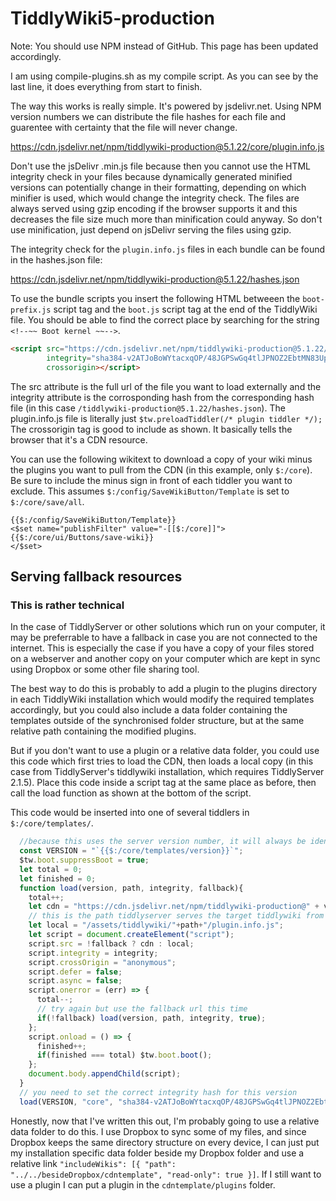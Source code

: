 # TiddlyWiki5-production

Note: You should use NPM instead of GitHub. This page has been updated accordingly.

I am using compile-plugins.sh as my compile script. As you can see by the last line, it does everything from start to finish. 

The way this works is really simple. It's powered by jsdelivr.net. Using NPM version numbers we can distribute the file hashes for each file and guarentee with certainty that the file will never change. 

https://cdn.jsdelivr.net/npm/tiddlywiki-production@5.1.22/core/plugin.info.js

Don't use the jsDelivr .min.js file because then you cannot use the HTML integrity check in your files because dynamically generated minified versions can potentially change in their formatting, depending on which minifier is used, which would change the integrity check. The files are always served using gzip encoding if the browser supports it and this decreases the file size much more than minification could anyway. So don't use minification, just depend on jsDelivr serving the files using gzip. 

The integrity check for the `plugin.info.js` files in each bundle can be found in the hashes.json file:

https://cdn.jsdelivr.net/npm/tiddlywiki-production@5.1.22/hashes.json

To use the bundle scripts you insert the following HTML betweeen the `boot-prefix.js` script tag and the `boot.js` script tag at the end of the TiddlyWiki file. You should be able to find the correct place by searching for the string `<!--~~ Boot kernel ~~-->`.

```html
<script src="https://cdn.jsdelivr.net/npm/tiddlywiki-production@5.1.22/core/plugin.info.js" 
        integrity="sha384-v2ATJoBoWYtacxqOP/48JGPSwGq4tlJPNOZ2EbtMN83UpOKIxF6E4nRTLQ2ckmcb"
        crossorigin></script>
```

The src attribute is the full url of the file you want to load externally and the integrity attribute is the corrosponding hash from the corresponding hash file (in this case `/tiddlywiki-production@5.1.22/hashes.json`). The plugin.info.js file is literally just `$tw.preloadTiddler(/* plugin tiddler */);` The crossorigin tag is good to include as shown. It basically tells the browser that it's a CDN resource. 


You can use the following wikitext to download a copy of your wiki minus the plugins you want to pull from the CDN (in this example, only `$:/core`). Be sure to include the minus sign in front of each tiddler you want to exclude. This assumes `$:/config/SaveWikiButton/Template` is set to `$:/core/save/all`. 

```plain
{{$:/config/SaveWikiButton/Template}}
<$set name="publishFilter" value="-[[$:/core]]">
{{$:/core/ui/Buttons/save-wiki}}
</$set>
```

## Serving fallback resources

### This is rather technical

In the case of TiddlyServer or other solutions which run on your computer, it may be preferrable to have a fallback in case you are not connected to the internet. This is especially the case if you have a copy of your files stored on a webserver and another copy on your computer which are kept in sync using Dropbox or some other file sharing tool. 

The best way to do this is probably to add a plugin to the plugins directory in each TiddlyWiki installation which would modify the required templates accordingly, but you could also include a data folder containing the templates outside of the synchronised folder structure, but at the same relative path containing the modified plugins. 

But if you don't want to use a plugin or a relative data folder, you could use this code which first tries to load the CDN, then loads a local copy (in this case from TiddlyServer's tiddlywiki installation, which requires TiddlyServer 2.1.5). Place this code inside a script tag at the same place as before, then call the load function as shown at the bottom of the script. 

This code would be inserted into one of several tiddlers in `$:/core/templates/`. 

```js
  //because this uses the server version number, it will always be identical to the fallback
  const VERSION = "`{{$:/core/templates/version}}`";
  $tw.boot.suppressBoot = true;
  let total = 0;
  let finished = 0;
  function load(version, path, integrity, fallback){
    total++;
    let cdn = "https://cdn.jsdelivr.net/npm/tiddlywiki-production@" + version + "/" + path + "/plugin.info.js";
    // this is the path tiddlyserver serves the target tiddlywiki from
    let local = "/assets/tiddlywiki/"+path+"/plugin.info.js";
    let script = document.createElement("script");
    script.src = !fallback ? cdn : local;
    script.integrity = integrity;
    script.crossOrigin = "anonymous";
    script.defer = false;
    script.async = false;
    script.onerror = (err) => {
      total--;
      // try again but use the fallback url this time
      if(!fallback) load(version, path, integrity, true);
    };
    script.onload = () => { 
      finished++;
      if(finished === total) $tw.boot.boot();
    };
    document.body.appendChild(script);
  }
  // you need to set the correct integrity hash for this version
  load(VERSION, "core", "sha384-v2ATJoBoWYtacxqOP/48JGPSwGq4tlJPNOZ2EbtMN83UpOKIxF6E4nRTLQ2ckmcb", false);
```
 
Honestly, now that I've written this out, I'm probably going to use a relative data folder to do this. I use Dropbox to sync some of my files, and since Dropbox keeps the same directory structure on every device, I can just put my installation specific data folder beside my Dropbox folder and use a relative link `"includeWikis": [{ "path": "../../besideDropbox/cdntemplate", "read-only": true }]`. If I still want to use a plugin I can put a plugin in the `cdntemplate/plugins` folder.
